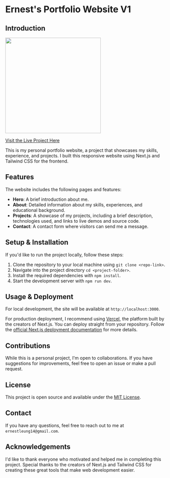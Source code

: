 # Ernest's Portfolio Website V1

## Introduction

<img src="https://i.gyazo.com/9cc78c2c924dc0b4b10d5d51e0f21e88.gif" width="300">

[Visit the Live Project Here](http://www.ernestleung14.com)

This is my personal portfolio website, a project that showcases my skills, experience, and projects. I built this responsive website using Next.js and Tailwind CSS for the frontend.

## Features

The website includes the following pages and features:

-   **Hero**: A brief introduction about me.
-   **About**: Detailed information about my skills, experiences, and educational background.
-   **Projects**: A showcase of my projects, including a brief description, technologies used, and links to live demos and source code.
-   **Contact**: A contact form where visitors can send me a message.

## Setup & Installation

If you'd like to run the project locally, follow these steps:

1. Clone the repository to your local machine using `git clone <repo-link>`.
2. Navigate into the project directory `cd <project-folder>`.
3. Install the required dependencies with `npm install`.
4. Start the development server with `npm run dev`.

## Usage & Deployment

For local development, the site will be available at `http://localhost:3000`.

For production deployment, I recommend using [Vercel](https://vercel.com/), the platform built by the creators of Next.js. You can deploy straight from your repository. Follow the [official Next.js deployment documentation](https://nextjs.org/docs/deployment) for more details.

## Contributions

While this is a personal project, I'm open to collaborations. If you have suggestions for improvements, feel free to open an issue or make a pull request.

## License

This project is open source and available under the [MIT License](LICENSE).

## Contact

If you have any questions, feel free to reach out to me at `ernestleung14@gmail.com`.

## Acknowledgements

I'd like to thank everyone who motivated and helped me in completing this project. Special thanks to the creators of Next.js and Tailwind CSS for creating these great tools that make web development easier.

